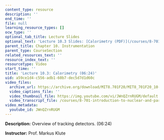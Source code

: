```yaml
---
content_type: resource
description: ''
end_time: ''
file: null
learning_resource_types: []
ocw_type: ''
optional_tab_title: Lecture Slides
optional_text: 'Lecture 10.3 Slides: [Calorimetry (PDF)](/courses/8-701-introduction-to-nuclear-and-particle-physics-fall-2020/resources/mit8_701f20_lec10-3)'
parent_title: Chapter 10. Instrumentation
parent_type: CourseSection
related_resources_text: ''
resource_index_text: ''
resourcetype: Video
start_time: ''
title: 'Lecture 10.3: Calorimetry (06:24)'
uid: a59ce1d4-c556-adb1-60b7-dec5d7d1d60c
video_files:
  archive_url: https://archive.org/download/MIT8.701F20/MIT8_701F20_10-03_calorimeter_300k.mp4
  video_captions_file: ''
  video_thumbnail_file: https://img.youtube.com/vi/JWnQZrnRUGM/default.jpg
  video_transcript_file: /courses/8-701-introduction-to-nuclear-and-particle-physics-fall-2020/43c663b0676d79c96568d18f574315c1_JWnQZrnRUGM.pdf
video_metadata:
  youtube_id: JWnQZrnRUGM
---
```


**Description:** Overview of tracking detectors. (06:24)

**Instructor:** Prof. Markus Klute



